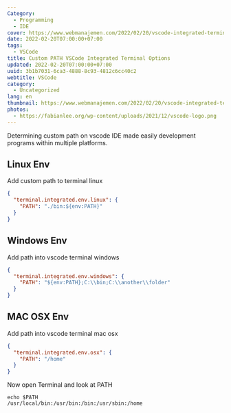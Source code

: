 ```yaml
---
Category:
  - Programming
  - IDE
cover: https://www.webmanajemen.com/2022/02/20/vscode-integrated-terminal-options/44d04e1c89459529cb6f08a9b0044d0f.png
date: 2022-02-20T07:00:00+07:00
tags:
  - VSCode
title: Custom PATH VSCode Integrated Terminal Options
updated: 2022-02-20T07:00:00+07:00
uuid: 3b1b7031-6ca3-4888-8c93-4812c6cc40c2
webtitle: VSCode
category:
  - Uncategorized
lang: en
thumbnail: https://www.webmanajemen.com/2022/02/20/vscode-integrated-terminal-options/44d04e1c89459529cb6f08a9b0044d0f.png
photos:
  - https://fabianlee.org/wp-content/uploads/2021/12/vscode-logo.png
---
```


Determining custom path on vscode IDE made easily development programs within multiple platforms.

## Linux Env
Add custom path to terminal linux
```json
{
  "terminal.integrated.env.linux": {
    "PATH": "./bin:${env:PATH}"
  }
}
```

## Windows Env
Add path into vscode terminal windows
```json
{
  "terminal.integrated.env.windows": {
    "PATH": "${env:PATH};C:\\bin;C:\\another\\folder"
  }
}
```

## MAC OSX Env
Add path into vscode terminal mac osx
```json
{
  "terminal.integrated.env.osx": {
    "PATH": "/home"
  }
}
```
Now open Terminal and look at PATH
```shell
echo $PATH
/usr/local/bin:/usr/bin:/bin:/usr/sbin:/home
```
